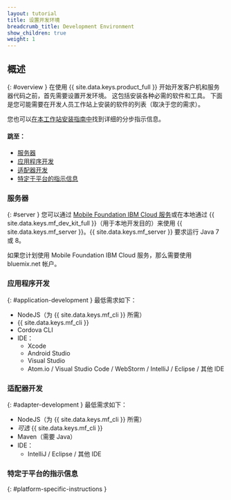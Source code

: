 ```yaml
---
layout: tutorial
title: 设置开发环境
breadcrumb_title: Development Environment
show_children: true
weight: 1
---
```

<!-- NLS_CHARSET=UTF-8 -->
## 概述
{: #overview }
在使用 {{ site.data.keys.product_full }} 开始开发客户机和服务器代码之前，首先需要设置开发环境。 这包括安装各种必需的软件和工具。 下面是您可能需要在开发人员工作站上安装的软件的列表（取决于您的需求）。

您也可以[在本工作站安装指南中](mobilefirst/installation-guide/)找到详细的分步指示信息。

#### 跳至：

* [服务器](#server)
* [应用程序开发](#application-development)
* [适配器开发](#adapter-development)
* [特定于平台的指示信息](#platform-specific-instructions)

### 服务器
{: #server }
您可以通过 [Mobile Foundation IBM Cloud 服务](../../bluemix/using-mobile-foundation)或在本地通过 {{ site.data.keys.mf_dev_kit_full }}（用于本地开发目的）来使用 {{ site.data.keys.mf_server }}。{{ site.data.keys.mf_server }} 要求运行 Java 7 或 8。

如果您计划使用 Mobile Foundation IBM Cloud 服务，那么需要使用 bluemix.net 帐户。

### 应用程序开发
{: #application-development }
最低需求如下：

* NodeJS（为 {{ site.data.keys.mf_cli }} 所需）
* {{ site.data.keys.mf_cli }}
* Cordova CLI
* IDE：
    - Xcode
    - Android Studio
    - Visual Studio
    - Atom.io / Visual Studio Code / WebStorm / IntelliJ / Eclipse / 其他 IDE

### 适配器开发
{: #adapter-development }
最低需求如下：

* NodeJS（为 {{ site.data.keys.mf_cli }} 所需）
* *可选* {{ site.data.keys.mf_cli }}
* Maven（需要 Java）
* IDE：
    - IntelliJ / Eclipse / 其他 IDE

### 特定于平台的指示信息
{: #platform-specific-instructions }
